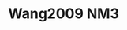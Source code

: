 <a name="material" />

# Wang2009 NM3
<script type="application/ld+json">
  {
    "@context": "https://schema.org/",
    "@type": "ChemicalSubstance",
    "http://purl.org/dc/terms/conformsTo":
      {
        "@type": "CreativeWork",
        "@id": "https://bioschemas.org/profiles/ChemicalSubstance/0.4-RELEASE/"
      },
    "@id": "https://egonw.github.io/nanowiki/nanowiki166.html#material",
    "name": "Wang2009 NM3",
    "sameAs: "http://127.0.0.1/mediawiki/index.php/Special:URIResolver/Wang2009_NM3"
  }
</script>

